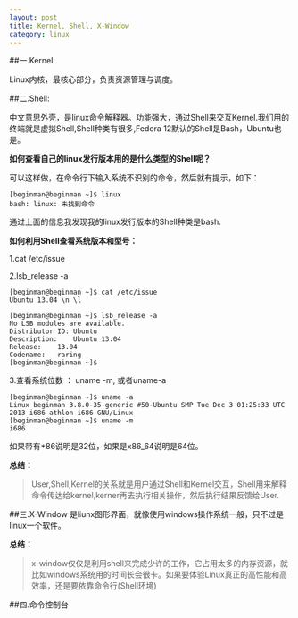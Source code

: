 ```yaml
---
layout: post
title: Kernel, Shell, X-Window
category: linux
---
```

##一.Kernel: 

Linux内核，最核心部分，负责资源管理与调度。

##二.Shell:

中文意思外壳，是linux命令解释器。功能强大，通过Shell来交互Kernel.我们用的终端就是虚拟Shell,Shell种类有很多,Fedora 12默认的Shell是Bash，Ubuntu也是。

**如何查看自己的linux发行版本用的是什么类型的Shell呢？**

可以这样做，在命令行下输入系统不识别的命令，然后就有提示，如下：

    [beginman@beginman ~]$ linux
    bash: linux: 未找到命令

通过上面的信息我发现我的linux发行版本的Shell种类是bash.

**如何利用Shell查看系统版本和型号：**

1.cat /etc/issue

2.lsb_release -a

    [beginman@beginman ~]$ cat /etc/issue
    Ubuntu 13.04 \n \l
    
    [beginman@beginman ~]$ lsb_release -a
    No LSB modules are available.
    Distributor ID:	Ubuntu
    Description:	Ubuntu 13.04
    Release:	13.04
    Codename:	raring
    [beginman@beginman ~]$ 
    
3.查看系统位数 ： uname -m, 或者uname-a

    [beginman@beginman ~]$ uname -a
    Linux beginman 3.8.0-35-generic #50-Ubuntu SMP Tue Dec 3 01:25:33 UTC 2013 i686 athlon i686 GNU/Linux
    [beginman@beginman ~]$ uname -m
    i686
如果带有*86说明是32位，如果是x86_64说明是64位。

**总结：**

>User,Shell,Kernel的关系就是用户通过Shell和Kernel交互，Shell用来解释命令传达给kernel,kerner再去执行相关操作，然后执行结果反馈给User.

##三.X-Window
是liunx图形界面，就像使用windows操作系统一般，只不过是linux一个软件。

**总结：**

>x-window仅仅是利用shell来完成少许的工作，它占用太多的内存资源，就比如windows系统用的时间长会很卡。如果要体验Linux真正的高性能和高效率，还是要依靠命令行(Shell环境)

##四.命令控制台






